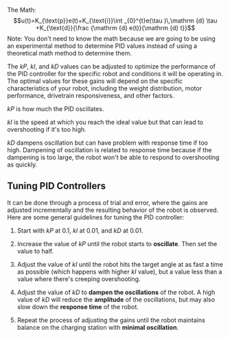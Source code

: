 The Math: $$u(t)=K_{\text{p}}e(t)+K_{\text{i}}\int _{0}^{t}e(\tau )\,\mathrm {d} \tau +K_{\text{d}}{\frac {\mathrm {d} e(t)}{\mathrm {d} t}}$$
Note: You don't need to know the math because we are going to be using an experimental method to determine PID values instead of using a theoretical math method to determine them. 

The _kP_, _kI_, and _kD_ values can be adjusted to optimize the performance of the PID controller for the specific robot and conditions it will be operating in. The optimal values for these gains will depend on the specific characteristics of your robot, including the weight distribution, motor performance, drivetrain responsiveness, and other factors.

_kP_ is how much the PID oscillates.

_kI_ is the speed at which you reach the ideal value but that can lead to overshooting if it's too high.

_kD_ dampens oscillation but can have problem with response time if too high. Dampening of oscillation is related to response time because if the dampening is too large, the robot won't be able to respond to overshooting as quickly.

## Tuning PID Controllers
It can be done through a process of trial and error, where the gains are adjusted incrementally and the resulting behavior of the robot is observed. Here are some general guidelines for tuning the PID controller:

1.  Start with _kP_ at 0.1, _kI_ at 0.01, and _kD_ at 0.01.
    
2.  Increase the value of _kP_ until the robot starts to **oscillate**. Then set the value to half.
    
3.  Adjust the value of _kI_ until the robot hits the target angle at as fast a time as possible (which happens with higher _kI_ value), but a value less than a value where there's creeping overshooting.
    
4.  Adjust the value of _kD_ to **dampen the oscillations** of the robot. A high value of _kD_ will reduce the **amplitude** of the oscillations, but may also slow down the **response time** of the robot.
    
5.  Repeat the process of adjusting the gains until the robot maintains balance on the charging station with **minimal oscillation**.